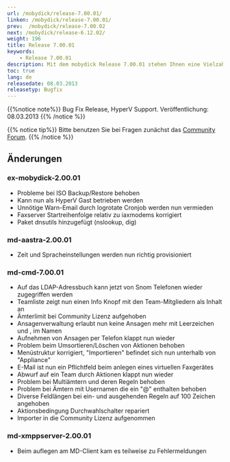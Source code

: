 ```yaml
---
url: /mobydick/release-7.00.01/
linken: /mobydick/release-7.00.01/
prev:  /mobydick/release-7.00.02
next: /mobydick/release-6.12.02/
weight: 196
title: Release 7.00.01
keywords: 
    - Release 7.00.01
description: Mit dem mobydick Release 7.00.01 stehen Ihnen eine Vielzahl an neuen Funtionen zur Verfügung.
toc: true
lang: de
releasedate: 08.03.2013
releasetyp: Bugfix
---
```


{{%notice note%}}
Bug Fix Release, HyperV Support. Veröffentlichung: 08.03.2013
{{% /notice %}}

{{% notice tip%}}
Bitte benutzen Sie bei Fragen zunächst das [Community Forum](http://community.pascom.net/forum.php "Zu unserem Forum").
{{% /notice %}}

## Änderungen

### ex-mobydick-2.00.01
* Probleme bei ISO Backup/Restore behoben
* Kann nun als HyperV Gast betrieben werden
* Unnötige Warn-Email durch logrotate Cronjob werden nun vermieden
* Faxserver Startreihenfolge  relativ zu iaxmodems korrigiert
* Paket dnsutils hinzugefügt (nslookup, dig)

### md-aastra-2.00.01
* Zeit und Spracheinstellungen werden nun richtig provisioniert

### md-cmd-7.00.01
* Auf das LDAP-Adressbuch kann jetzt von Snom Telefonen wieder zugegriffen werden
* Teamliste zeigt nun einen Info Knopf mit den Team-Mitgliedern als Inhalt an
* Ämterlimit bei Community Lizenz aufgehoben
* Ansagenverwaltung erlaubt nun keine Ansagen mehr mit Leerzeichen und , im Namen
* Aufnehmen von Ansagen per Telefon klappt nun wieder
* Problem beim Umsortieren/Löschen von Aktionen behoben
* Menüstruktur korrigiert, "Importieren" befindet sich nun unterhalb von "Appliance"
* E-Mail ist nun ein Pflichtfeld beim anlegen eines virtuellen Faxgerätes
* Abwurf auf ein Team durch Aktionen klappt nun wieder
* Problem bei Multiämtern und deren Regeln behoben
* Problem bei Ämtern mit Usernamen die ein "@" enthalten behoben
* Diverse Feldlängen bei ein- und ausgehenden Regeln auf 100 Zeichen angehoben
* Aktionsbedingung Durchwahlschalter repariert
* Importer in die Community Lizenz aufgenommen

### md-xmppserver-2.00.01
* Beim auflegen am MD-Client kam es teilweise zu Fehlermeldungen